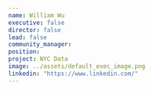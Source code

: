 ```yaml
---
name: William Wu
executive: false
director: false
lead: false
community_manager:   
position:  
project: NYC Data
image: ../assets/default_exec_image.png
linkedin: "https://www.linkedin.com/"
---
```

